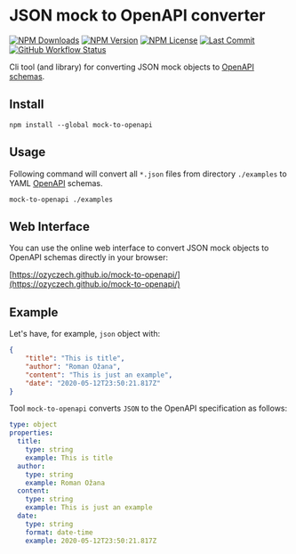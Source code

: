 # JSON mock to OpenAPI converter

[![NPM Downloads](https://img.shields.io/npm/dm/mock-to-openapi?style=for-the-badge)](https://www.npmjs.com/package/mock-to-openapi)
[![NPM Version](https://img.shields.io/npm/v/mock-to-openapi?style=for-the-badge)](https://www.npmjs.com/package/mock-to-openapi)
[![NPM License](https://img.shields.io/npm/l/mock-to-openapi?style=for-the-badge)](https://github.com/OzzyCzech/mock-to-openapi/blob/main/LICENSE)
[![Last Commit](https://img.shields.io/github/last-commit/OzzyCzech/mock-to-openapi?style=for-the-badge)](https://github.com/OzzyCzech/mock-to-openapi/commits/main)
[![GitHub Workflow Status](https://img.shields.io/github/actions/workflow/status/OzzyCzech/mock-to-openapi/main.yml?style=for-the-badge)](https://github.com/OzzyCzech/mock-to-openapi/actions)

Cli tool (and library) for converting JSON mock objects to [OpenAPI schemas](https://swagger.io/specification/).

## Install

```shell
npm install --global mock-to-openapi
```

## Usage

Following command will convert all `*.json` files from directory `./examples` to YAML [OpenAPI](https://swagger.io/specification/) schemas.

```shell
mock-to-openapi ./examples
```

## Web Interface

You can use the online web interface to convert JSON mock objects to OpenAPI schemas directly in your browser:

[https://ozyczeсh.github.io/mock-to-openapi/](https://ozyczeсh.github.io/mock-to-openapi/)

## Example

Let's have, for example, `json` object with:

```json
{
	"title": "This is title",
	"author": "Roman Ožana",
	"content": "This is just an example",
	"date": "2020-05-12T23:50:21.817Z"
}
```

Tool `mock-to-openapi` converts `JSON` to the OpenAPI specification as follows:

```yaml
type: object
properties:
  title:
    type: string
    example: This is title
  author:
    type: string
    example: Roman Ožana
  content:
    type: string
    example: This is just an example
  date:
    type: string
    format: date-time
    example: 2020-05-12T23:50:21.817Z
```
